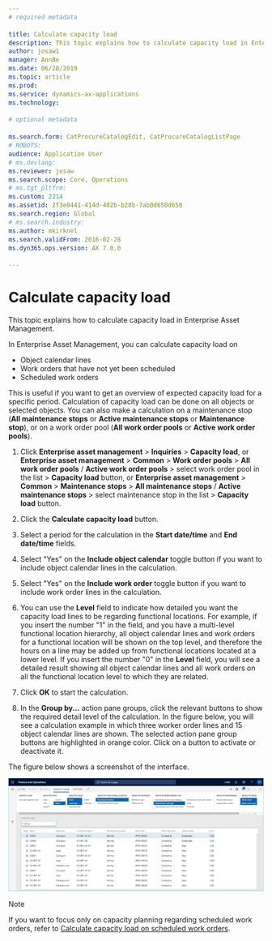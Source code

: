 ```yaml
---
# required metadata

title: Calculate capacity load
description: This topic explains how to calculate capacity load in Enterprise Asset Management.
author: josaw1
manager: AnnBe
ms.date: 06/28/2019
ms.topic: article
ms.prod: 
ms.service: dynamics-ax-applications
ms.technology: 

# optional metadata

ms.search.form: CatProcureCatalogEdit, CatProcureCatalogListPage
# ROBOTS: 
audience: Application User
# ms.devlang: 
ms.reviewer: josaw
ms.search.scope: Core, Operations
# ms.tgt_pltfrm: 
ms.custom: 2214
ms.assetid: 2f3e0441-414d-402b-b28b-7ab0d650d658
ms.search.region: Global
# ms.search.industry: 
ms.author: mkirknel
ms.search.validFrom: 2016-02-28
ms.dyn365.ops.version: AX 7.0.0

---
```


# Calculate capacity load

This topic explains how to calculate capacity load in Enterprise Asset Management.

In Enterprise Asset Management, you can calculate capacity load on

- Object calendar lines  
- Work orders that have not yet been scheduled  
- Scheduled work orders

This is useful if you want to get an overview of expected capacity load for a specific period. Calculation of capacity load can be done on all objects or selected objects. You can also make a calculation on a maintenance stop (**All maintenance stops** or **Active maintenance stops** or **Maintenance stop**), or on a work order pool (**All work order pools** or **Active work order pools**).

1. Click **Enterprise asset management** > **Inquiries** > **Capacity load**, or **Enterprise asset management** > **Common** > **Work order pools** > **All work order pools** / **Active work order pools** > select work order pool in the list > **Capacity load** button, or **Enterprise asset management** > **Common** > **Maintenance stops** > **All maintenance stops** / **Active maintenance stops** > select maintenance stop in the list > **Capacity load** button.

2. Click the **Calculate capacity load** button.

3. Select a period for the calculation in the **Start date/time** and **End date/time** fields.

4. Select "Yes" on the **Include object calendar** toggle button if you want to include object calendar lines in the calculation.

5. Select "Yes" on the **Include work order** toggle button if you want to include work order lines in the calculation.

6. You can use the **Level** field to indicate how detailed you want the capacity load lines to be regarding functional locations. For example, if you insert the number "1" in the field, and you have a multi-level functional location hierarchy, all object calendar lines and work orders for a functional location will be shown on the top level, and therefore the hours on a line may be added up from functional locations located at a lower level. If you insert the number "0" in the **Level** field, you will see a detailed result showing all object calendar lines and all work orders on all the functional location level to which they are related.

7. Click **OK** to start the calculation.

8. In the **Group by...** action pane groups, click the relevant buttons to show the required detail level of the calculation. In the figure below, you will see a calculation example in which three worker order lines and 15 object calendar lines are shown. The selected action pane group buttons are highlighted in orange color. Click on a button to activate or deactivate it.

The figure below shows a screenshot of the interface.

![Figure 1](media/01-capacity-planning.png)

>[!NOTE]
>If you want to focus only on capacity planning regarding scheduled work orders, refer to [Calculate capacity load on scheduled work orders](../work-order-scheduling/calculate-capacity-load-on-scheduled-work-orders.md).

